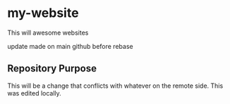 # my-website

This will awesome websites

update made on main github before rebase

## Repository Purpose

This will be a change that conflicts
with whatever on the remote side.
This was edited locally.

